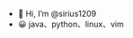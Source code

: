 - 👋 Hi, I’m @sirius1209
- 😀 java、python、linux、vim

<!---
sirius1209/sirius1209 is a ✨ special ✨ repository because its `README.md` (this file) appears on your GitHub profile.
You can click the Preview link to take a look at your changes.
--->
